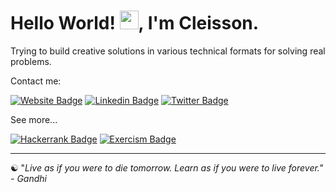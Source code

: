 <h1>Hello World! <img src="https://raw.githubusercontent.com/kaueMarques/kaueMarques/master/hi.gif" width="30">, I'm Cleisson. </h1>  
  
Trying to build creative solutions in various technical formats for solving real problems.  

Contact me:

[![Website Badge](https://img.shields.io/badge/-Website-378805?style=flat&link=https://cleisson.vercel.app/)](https://cleisson.vercel.app/)
[![Linkedin Badge](https://img.shields.io/badge/-Linkedin-0072b1?style=flat&logo=Linkedin&logoColor=white&link=https://www.linkedin.com/in/cleissonom/)](https://www.linkedin.com/in/cleissonom/)
[![Twitter Badge](https://img.shields.io/badge/-Twitter-00acee?style=flat&logo=Twitter&logoColor=white&link=https://www.twitter.com/cleissonom/)](https://www.twitter.com/cleissonom/)
   
See more...
   
[![Hackerrank Badge](https://img.shields.io/badge/-Hackerrank-1ba94c?style=flat&logo=Hackerrank&logoColor=white&link=https://www.twitter.com/cleissonom/)](https://www.hackerrank.com/cleissonconstc)
[![Exercism Badge](https://img.shields.io/badge/-Exercism-dd55ff?style=flat&logo=Exercism&logoColor=white&link=https://www.twitter.com/cleissonom/)](https://www.exercism.org/profiles/cleissonom/)

  ---    
  
 ☯︎ "<em>Live as if you were to die tomorrow. Learn as if you were to live forever.<em>" - Gandhi<br>

<!-- [![Blog Badge](https://img.shields.io/badge/-Blog-921232?style=flat&link=https://cleisson.vercel.app/)](https://cleisson.vercel.app/blog) -->
